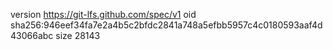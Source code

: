 version https://git-lfs.github.com/spec/v1
oid sha256:946eef34fa7e2a4b5c2bfdc2841a748a5efbb5957c4c0180593aaf4d43066abc
size 28143
